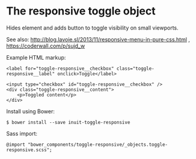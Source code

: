 # The responsive toggle object

Hides element and adds button to toggle visibility on small viewports.

See also: http://blog.lavoie.sl/2013/11/responsive-menu-in-pure-css.html , https://coderwall.com/p/sujd_w

Example HTML markup:

    <label for="toggle-responsive__checkbox" class="toggle-responsive__label" onclick>Toggle</label>

    <input type="checkbox" id="toggle-responsive__checkbox" />
    <div class="toggle-responsive__content">
        <p>Toggled content</p>
    </div>

Install using Bower:

    $ bower install --save inuit-toggle-responsive

Sass import:

    @import "bower_components/toggle-responsive/_objects.toggle-responsive.scss";
